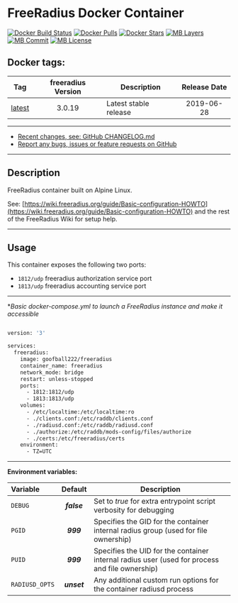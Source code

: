 # FreeRadius Docker Container

[![Docker Build Status](https://img.shields.io/docker/cloud/build/goofball222/freeradius.svg)](https://hub.docker.com/r/goofball222/freeradius/) [![Docker Pulls](https://img.shields.io/docker/pulls/goofball222/freeradius.svg)](https://hub.docker.com/r/goofball222/freeradius/) [![Docker Stars](https://img.shields.io/docker/stars/goofball222/freeradius.svg)](https://hub.docker.com/r/goofball222/freeradius/) [![MB Layers](https://images.microbadger.com/badges/image/goofball222/freeradius.svg)](https://microbadger.com/images/goofball222/freeradius) [![MB Commit](https://images.microbadger.com/badges/commit/goofball222/freeradius.svg)](https://microbadger.com/images/goofball222/freeradius) [![MB License](https://images.microbadger.com/badges/license/goofball222/freeradius.svg)](https://microbadger.com/images/goofball222/freeradius)

## Docker tags:
| Tag | freeradius Version | Description | Release Date |
| --- | :---: | --- | :---: |
| [latest](https://github.com/goofball222/freeradius/blob/master/stable/Dockerfile) | 3.0.19 | Latest stable release | 2019-06-28 |

---

* [Recent changes, see: GitHub CHANGELOG.md](https://github.com/goofball222/freeradius/blob/master/CHANGELOG.md)
* [Report any bugs, issues or feature requests on GitHub](https://github.com/goofball222/freeradius/issues)

---

## Description

FreeRadius container built on Alpine Linux.

See: [https://wiki.freeradius.org/guide/Basic-configuration-HOWTO](https://wiki.freeradius.org/guide/Basic-configuration-HOWTO) and the rest of the FreeRadius Wiki for setup help.

---

## Usage

This container exposes the following two ports:
* `1812/udp` freeradius authorization service port
* `1813/udp` freeradius accounting service port

---

**Basic docker-compose.yml to launch a FreeRadius instance and make it accessible*

```bash

version: '3'

services:
  freeradius:
    image: goofball222/freeradius
    container_name: freeradius
    network_mode: bridge
    restart: unless-stopped
    ports:
      - 1812:1812/udp
      - 1813:1813/udp
    volumes:
      - /etc/localtime:/etc/localtime:ro
      - ./clients.conf:/etc/raddb/clients.conf
      - ./radiusd.conf:/etc/raddb/radiusd.conf
      - ./authorize:/etc/raddb/mods-config/files/authorize
      - ./certs:/etc/freeradius/certs
    environment:
      - TZ=UTC

```

---


**Environment variables:**

| Variable | Default | Description |
| :--- | :---: | --- |
| `DEBUG` | ***false*** | Set to *true* for extra entrypoint script verbosity for debugging |
| `PGID` | ***999*** | Specifies the GID for the container internal radius group (used for file ownership) |
| `PUID` | ***999*** | Specifies the UID for the container internal radius user (used for process and file ownership) |
| `RADIUSD_OPTS` | ***unset*** |  Any additional custom run options for the container radiusd process |

[//]: # (Licensed under the Apache 2.0 license)
[//]: # (Copyright 2018 The Goofball - goofball222@gmail.com)
